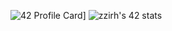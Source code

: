 ![42 Profile Card](https://1337-readme.vercel.app/api/profile?cursus=42cursus&dark=true&login=zzirh)]
![zzirh's 42 stats](https://badge42.herokuapp.com/api/stats/zzirh?darkmode=true&cursus=42cursus)
